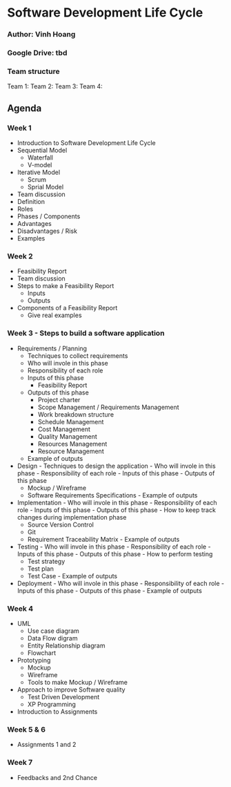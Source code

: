 # Software Development Life Cycle

### Author: Vinh Hoang
### Google Drive: tbd
### Team structure
Team 1:
Team 2:
Team 3:
Team 4:

## Agenda

### Week 1
- Introduction to Software Development Life Cycle
- Sequential Model
  - Waterfall
  - V-model
- Iterative Model
  - Scrum
  - Sprial Model
- Team discussion
 - Definition
 - Roles 
 - Phases / Components
 - Advantages
 - Disadvantages / Risk
 - Examples
### Week 2
 - Feasibility Report
 - Team discussion
  - Steps to make a Feasibility Report
    - Inputs
    - Outputs
  - Components of a Feasibility Report
    - Give real examples
### Week 3 - Steps to build a software application
  - Requirements / Planning
    - Techniques to collect requirements
    - Who will invole in this phase
    - Responsibility of each role
    - Inputs of this phase
      - Feasibility Report
    - Outputs of this phase
      - Project charter
      - Scope Management / Requirements Management
      - Work breakdown structure
      - Schedule Management 
      - Cost Management
      - Quality Management
      - Resources Management
      - Resource Management
    - Example of outputs
   - Design
    - Techniques to design the application
    - Who will invole in this phase
    - Responsibility of each role
    - Inputs of this phase
    - Outputs of this phase
      - Mockup / Wireframe
      - Software Requirements Specifications
    - Example of outputs
   - Implementation
    - Who will invole in this phase
    - Responsibility of each role
    - Inputs of this phase
    - Outputs of this phase
    - How to keep track changes during implementation phase
      - Source Version Control 
      - Git
      - Requirement Traceability Matrix
    - Example of outputs
   - Testing
    - Who will invole in this phase
    - Responsibility of each role
    - Inputs of this phase
    - Outputs of this phase
    - How to perform testing
      - Test strategy
      - Test plan
      - Test Case
    - Example of outputs
   - Deployment
    - Who will invole in this phase
    - Responsibility of each role
    - Inputs of this phase
    - Outputs of this phase
    - Example of outputs
### Week 4
- UML
  - Use case diagram
  - Data Flow digram
  - Entity Relationship diagram
  - Flowchart
- Prototyping
  - Mockup
  - Wireframe
  - Tools to make Mockup / Wireframe
- Approach to improve Software quality
  - Test Driven Development
  - XP Programming
- Introduction to Assignments
### Week 5 & 6
- Assignments 1 and 2
### Week 7 
- Feedbacks and 2nd Chance